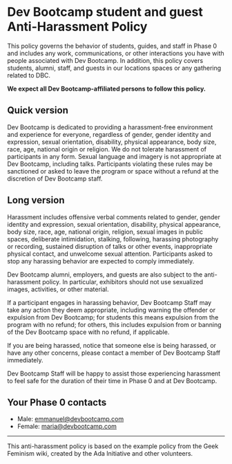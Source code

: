 # Dev Bootcamp student and guest Anti-Harassment Policy

This policy governs the behavior of students, guides, and staff in Phase 0 and includes any work, communications, or other interactions you have with people associated with Dev Bootcamp. In addition, this policy covers students, alumni, staff, and guests in our locations spaces or any gathering related to DBC.

**We expect all Dev Bootcamp-affiliated persons to follow this policy.**

## Quick version
Dev Bootcamp is dedicated to providing a harassment-free environment and experience for everyone, regardless of gender, gender identity and expression, sexual orientation, disability, physical appearance, body size, race, age, national origin or religion. We do not tolerate harassment of participants in any form. Sexual language and imagery is not appropriate at Dev Bootcamp, including talks.  Participants violating these rules may be sanctioned or asked to leave the program or space without a refund at the discretion of Dev Bootcamp staff.

## Long version
Harassment includes offensive verbal comments related to gender, gender identity and expression, sexual orientation, disability, physical appearance, body size, race, age, national origin, religion, sexual images in public spaces, deliberate intimidation, stalking, following, harassing photography or recording, sustained disruption of talks or other events, inappropriate physical contact, and unwelcome sexual attention. Participants asked to stop any harassing behavior are expected to comply immediately.

Dev Bootcamp alumni, employers, and guests are also subject to the anti-harassment policy. In particular, exhibitors should not use sexualized images, activities, or other material.

If a participant engages in harassing behavior, Dev Bootcamp Staff may take any action they deem appropriate, including warning the offender or expulsion from Dev Bootcamp; for students this means expulsion from the program with no refund; for others, this includes expulsion from or banning of the Dev Bootcamp space with no refund, if applicable.

If you are being harassed, notice that someone else is being harassed, or have any other concerns, please contact a member of Dev Bootcamp Staff immediately.

Dev Bootcamp Staff will be happy to assist those experiencing harassment to feel safe for the duration of their time in Phase 0 and at Dev Bootcamp.

## Your Phase 0 contacts

* Male: emmanuel@devbootcamp.com
* Female: maria@devbootcamp.com


---

This anti-harassment policy is based on the example policy from the Geek Feminism wiki, created by the Ada Initiative and other volunteers.

